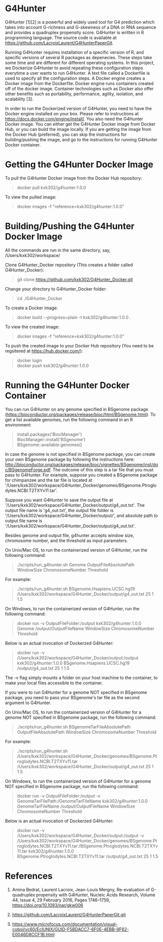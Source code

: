# G4Hunter

G4Hunter [1][2] is a powerful and widely used tool for G4 prediction which takes into account G-richness and G-skewness of a DNA or
RNA sequence and provides a quadruplex propensity score. G4Hunter is written in R programming language. The source code is
available at https://github.com/LacroixLaurent/G4HunterPaperGit.

Running G4Hunter requires installation of a specific version of R, and specific versions of several R packages as depenecies. These
steps take some time and are different for different operating systems. In this project, we Dockerize G4Hunter to avoid repeating
these configuration steps everytime a user wants to run G4Hunter. A text file called a Dockerfile is used to specify all the
configuration steps. A Docker engine creates a Docker image from the Dockerfile. Docker engine runs containers created off of the
docker image. Container technologies such as Docker also offer other benefits such as portability, performance, agility, isolation,
and scalability [3].

In order to run the Dockerized version of G4Hunter, you need to have the Docker engine installed on your box. Please refer to
instructions at https://docs.docker.com/engine/install/. You also need the G4Hunter Docker image. You can either get the G4Hunter
Docker image from Docker Hub, or you can build the image locally. If you are getting the image from the Docker Hub (preferred),
you can skip the instructions for building/pushing the image, and go to the instructions for running G4Hunter Docker container.

# Getting the G4Hunter Docker Image

To pull the G4Hunter Docker image from the Docker Hub repository:
> docker pull kxk302/g4hunter:1.0.0

To view the pulled image:
> docker images -f "reference=kxk302/g4hunter:1.0.0"

# Building/Pushing the G4Hunter Docker Image

All the commands are run in the same directory, say, /Users/kxk302/workspace/

Clone G4Hunter_Docker repository (This creates a folder called G4Hunter_Docker):
> git clone https://github.com/kxk302/G4Hunter_Docker.git

Change your directory to G4Hunter_Docker folder:
> cd ./G4Hunter_Docker

To create a Docker image:
> docker build --progress=plain -t kxk302/g4hunter:1.0.0 .

To view the created image:
> docker images -f "reference=kxk302/g4hunter:1.0.0"

To push the created image to your Docker Hub repository (You need to be regsitered at https://hub.docker.com/):
> docker login\
> docker push kxk302/g4hunter:1.0.0

# Running the G4Hunter Docker Container

You can run G4Hunter on any genome specified in BSgenome package (https://bioconductor.org/packages/release/bioc/html/BSgenome.html). To get a list available genomes, run the following command in an R environment:

> install.packages('BiocManager')\
> BiocManager::install('BSgenome')\
> BSgenome::available.genomes()

In case the genome is not specified in BSgenome package, you can create your own BSgenome package by following the instructions here: http://bioconductor.org/packages/release/bioc/vignettes/BSgenome/inst/doc/BSgenomeForge.pdf. The outcome of this step is a tar file that you must pass to G4Hunter. For example, suppose you created a BSgenome package for chimpanzee and the tar file is located at '/Users/kxk302/workspace/G4Hunter_Docker/genomes/BSgenome.Ptroglodytes.NCBI.T2TXYv11.tar'.

Suppose you want G4Hunter to save the output file at '/Users/kxk302/workspace/G4Hunter_Docker/output/g4_out.txt'. The output file
name is 'g4_out.txt', the output file folder is '/Users/kxk302/workspace/G4Hunter_Docker/output/', and absolute path
to output file name is '/Users/kxk302/workspace/G4Hunter_Docker/output/g4_out.txt'.

Besides genome and output file, g4hunter accepts window size, chromosome number, and the threshold as input parameters.

On Unix/Mac OS, to run the containerized version of G4Hunter, run the following command:
> ./scripts/run_g4hunter.sh Genome OutputFileAbsolutePath WindowSize ChromosomeNumber Threshold

For example:

> ./scripts/run_g4hunter.sh BSgenome.Hsapiens.UCSC.hg19 /Users/kxk302/workspace/G4Hunter_Docker/output/g4_out.txt 25 1 1.5

On Windows, to run the containerized version of G4Hunter, run the following command:

> docker run -v OutputFileFolder:/output kxk302/g4hunter:1.0.0 Genome /output/OutputFileName WindowSize ChromosomeNumber Threshold

Below is an actual invocation of Dockerzed G4Hunter:

> docker run -v /Users/kxk302/workspace/G4Hunter_Docker/output:/output kxk302/g4hunter:1.0.0 BSgenome.Hsapiens.UCSC.hg19 /output/g4_out.txt 25 1 1.5

The -v flag simply mounts a folder on your host machine to the container, to make your local files accessible to the container.

If you were to run G4Hunter for a genome NOT specified in BSgenome package, you need to pass your BSgenome's tar file as the second argument to G4Hunter.

On Unix/Mac OS, to run the containerized version of G4Hunter for a genome NOT specified in BSgenome package, run the following command:
> ./scripts/run_g4hunter.sh BSgenomeTarFileAbsolutePath OutputFileAbsolutePath WindowSize ChromosomeNumber Threshold

For example:

> ./scripts/run_g4hunter.sh /Users/kxk302/workspace/G4Hunter_Docker/genomes/BSgenome.Ptroglodytes.NCBI.T2TXYv11.tar /Users/kxk302/workspace/G4Hunter_Docker/output/g4_out.txt 25 1 1.5

On Windows, to run the containerized version of G4Hunter for a genome NOT specified in BSgenome package, run the following command:

> docker run -v OutputFileFolder:/output -v GenomeTarFilePath:/GenomeTarFileName kxk302/g4hunter:1.0.0 GenomeTarFileName /output/OutputFileName WindowSize ChromosomeNumber Threshold

Below is an actual invocation of Dockerzed G4Hunter:

> docker run -v /Users/kxk302/workspace/G4Hunter_Docker/output:/output -v /Users/kxk302/workspace/G4Hunter_Docker/genomes/BSgenome.Ptroglodytes.NCBI.T2TXYv11.tar:/BSgenome.Ptroglodytes.NCBI.T2TXYv11.tar kxk302/g4hunter:1.0.0 BSgenome.Ptroglodytes.NCBI.T2TXYv11.tar /output/g4_out.txt 25 1 1.5

# References

1. Amina Bedrat, Laurent Lacroix, Jean-Louis Mergny, Re-evaluation of G-quadruplex propensity with G4Hunter, Nucleic Acids Research, Volume 44, Issue 4, 29 February 2016, Pages 1746–1759, https://doi.org/10.1093/nar/gkw006
   
2. https://github.com/LacroixLaurent/G4HunterPaperGit.git

3. https://www.microfocus.com/documentation/visual-cobol/vc60/EclUNIX/GUID-F5BDACC7-6F0E-4EBB-9F62-E0046D8CCF1B.html
